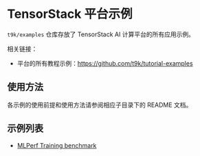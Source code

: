 # TensorStack 平台示例

`t9k/examples` 仓库存放了 TensorStack AI 计算平台的所有应用示例。

相关链接：

* 平台的所有教程示例：https://github.com/t9k/tutorial-examples

## 使用方法

各示例的使用前提和使用方法请参阅相应子目录下的 README 文档。

## 示例列表

* [MLPerf Training benchmark](./mlperf/)
